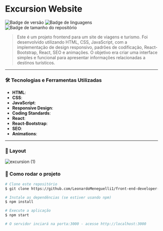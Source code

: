 # Excursion Website

![Badge de versão](https://img.shields.io/badge/version-1.0.0-blue)
![Badge de linguagens](https://img.shields.io/github/languages/count/LeonardoMeneguelli1/front-end-developer-test)
![Badge de tamanho do repositório](https://img.shields.io/github/repo-size/LeonardoMeneguelli1/front-end-developer-test)

> Este é um projeto frontend para um site de viagens e turismo. Foi desenvolvido utilizando HTML, CSS, JavaScript, com a implementação de design responsivo, padrões de codificação, React-Bootstrap, React, SEO e animações. O objetivo era criar uma interface simples e funcional para apresentar informações relacionadas a destinos turísticos.

---

### 🛠 Tecnologias e Ferramentas Utilizadas

- **HTML**:
- **CSS**: 
- **JavaScript**: 
- **Responsive Design**: 
- **Coding Standards**: 
- **React**: 
- **React-Bootstrap**: 
- **SEO**: 
- **Animations**: 

---

### 🎨 Layout

![excursion (1)](https://github.com/LeonardoMeneguelli1/front-end-developer-test/assets/88052231/fe5fe616-81f6-4b78-b94d-d60ee10f5540)


### 🔧 Como rodar o projeto

```bash
# Clone este repositório
$ git clone https://github.com/LeonardoMeneguelli1/front-end-developer-test.git

# Instale as dependências (se estiver usando npm)
$ npm install

# Execute a aplicação
$ npm start

# O servidor inciará na porta:3000 - acesse http://localhost:3000
